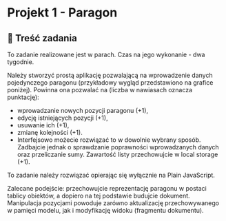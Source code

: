 # Projekt 1 - Paragon

## 📄 Treść zadania

To zadanie realizowane jest w parach. Czas na jego wykonanie - dwa tygodnie.

Należy stworzyć prostą aplikację pozwalającą na wprowadzenie danych pojedynczego paragonu (przykładowy wygląd przedstawiono na grafice poniżej). Powinna ona pozwalać na (liczba w nawiasach oznacza punktację):

- wprowadzanie nowych pozycji paragonu (+1),
- edycję istniejących pozycji (+1),
- usuwanie ich (+1),
- zmianę kolejności (+1).
- Interfejsowo możecie rozwiązać to w dowolnie wybrany sposób. Zadbajcie jednak o sprawdzanie poprawności wprowadzanych danych oraz przeliczanie sumy. Zawartość listy przechowujcie w local storage (+1).

To zadanie należy rozwiązać opierając się wyłącznie na Plain JavaScript.

Zalecane podejście: przechowujcie reprezentację paragonu w postaci tablicy obiektów, a dopiero na tej podstawie budujcie dokument. Manipulacja pozycjami powoduje zarówno aktualizację przechowywanego w pamięci modelu, jak i modyfikację widoku (fragmentu dokumentu).
